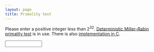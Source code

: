 ```yaml
---
layout: page
title: Primality test
---
```

Please enter a positive integer less than 2<sup>32</sup>.  [Deterministic
Miller–Rabin primality test][mr] is in use.  There is also [implementation in
C][c].

[c]: https://gist.github.com/jdh8/57c5f097e970bfe260e2
[mr]: https://en.wikipedia.org/wiki/Miller%E2%80%93Rabin_primality_test#Deterministic_variants_of_the_test

<input required id="num" type="number" max="4294967295" min="0" step="1">
<p id="result">&nbsp;</p>

<script src="prime.js"></script>
<script src="dom.js"></script>
